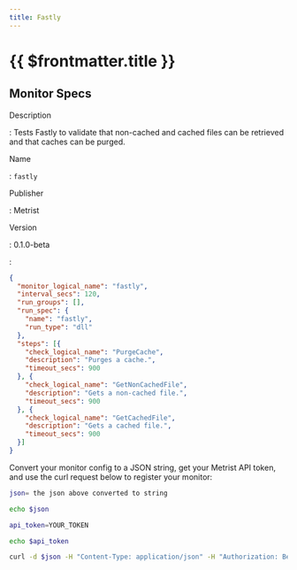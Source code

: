 ```yaml
---
title: Fastly
---
```


# {{ $frontmatter.title }}

## Monitor Specs

Description

: Tests Fastly to validate that non-cached and cached files can be retrieved and that caches can be purged.

Name

: `fastly`

Publisher

: Metrist

Version

: 0.1.0-beta

: &nbsp;


<!--@include: /parts/_1.md-->


<!--@include: /parts/_2.md-->


<!--@include: /parts/_3.md-->





<!--@include: /parts/_4.md-->


```json
{
  "monitor_logical_name": "fastly",
  "interval_secs": 120,
  "run_groups": [],
  "run_spec": {
    "name": "fastly",
    "run_type": "dll"
  },
  "steps": [{
    "check_logical_name": "PurgeCache",
    "description": "Purges a cache.",
    "timeout_secs": 900
  }, {
    "check_logical_name": "GetNonCachedFile",
    "description": "Gets a non-cached file.",
    "timeout_secs": 900
  }, {
    "check_logical_name": "GetCachedFile",
    "description": "Gets a cached file.",
    "timeout_secs": 900
  }]
}
```




Convert your monitor config to a JSON string, get your Metrist API token, and use the curl request below to register your monitor:

```sh
json= the json above converted to string

echo $json

api_token=YOUR_TOKEN

echo $api_token

curl -d $json -H "Content-Type: application/json" -H "Authorization: Bearer $api_token" 'https://app.metrist.io/api/v0/monitor-config'

```

<!--@include: /parts/tips_api.md-->


<!--@include: /parts/_5.md-->


<!--@include: /parts/result.md-->
